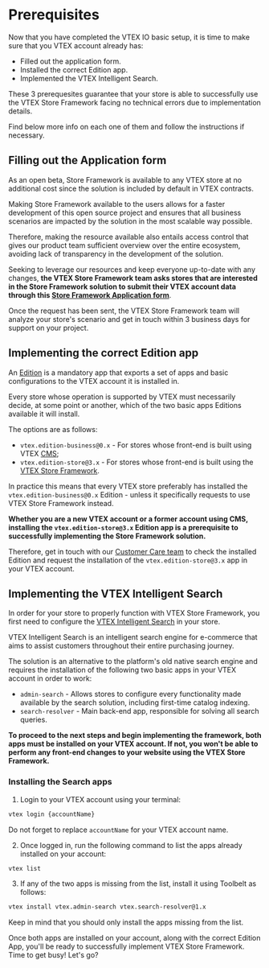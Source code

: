 # Prerequisites

Now that you have completed the VTEX IO basic setup, it is time to make sure that you VTEX account already has:

- Filled out the application form.
- Installed the correct Edition app.
- Implemented the VTEX Intelligent Search.

These 3 prerequesites guarantee that your store is able to successfully use the VTEX Store Framework facing no technical errors due to implementation details. 

Find below more info on each one of them and follow the instructions if necessary. 

## Filling out the Application form

As an open beta, Store Framework is available to any VTEX store at no additional cost since the solution is included by default in VTEX contracts.

Making Store Framework available to the users allows for a faster development of this open source project and ensures that all business scenarios are impacted by the solution in the most scalable way possible.

Therefore, making the resource available also entails access control that gives our product team sufficient overview over the entire ecosystem, avoiding lack of transparency in the development of the solution.

Seeking to leverage our resources and keep everyone up-to-date with any changes, **the VTEX Store Framework team asks stores that are interested in the Store Framework solution to submit their VTEX account data through this [Store Framework Application form](https://docs.google.com/forms/d/e/1FAIpQLSclhQed9copSm44UuMBMXxosxndtWvWrYDrrZOaO62mKP8zlg/viewform)**.

<div class="alert alert-info">
Once the request has been sent, the VTEX Store Framework team will analyze your store's scenario and get in touch within 3 business days for support on your project.
</div>

## Implementing the correct Edition app 

An [Edition](https://vtex.io/docs/concepts/edition-app/) is a mandatory app that exports a set of apps and basic configurations to the VTEX account it is installed in.

Every store whose operation is supported by VTEX must necessarily decide, at some point or another, which of the two basic apps Editions available it will install.

The options are as follows:

-   `vtex.edition-business@0.x` - For stores whose front-end is built using VTEX [CMS](https://help.vtex.com/tutorial/what-is-cms--EmO8u2WBj2W4MUQCS8262);
-   `vtex.edition-store@3.x` - For stores whose front-end is built using the [VTEX Store Framework](https://vtex.io/docs/introduction/what-is-vtex-store-framework/).

In practice this means that every VTEX store preferably has installed the  `vtex.edition-business@0.x` Edition - unless it specifically requests to use VTEX Store Framework instead. 

**Whether you are a new VTEX account or a former account using CMS, installing the `vtex.edition-store@3.x` Edition app is a prerequisite to successfully implementing the Store Framework solution.** 

Therefore, get in touch with our [Customer Care team](https://support.vtex.com/hc/pt-br/signin?return_to=https%3A%2F%2Fsupport.vtex.com%2Fhc%2Fpt-br%2Frequests) to check the installed Edition and request the installation of the `vtex.edition-store@3.x` app in your VTEX account. 

## Implementing the VTEX Intelligent Search 

In order for your store to properly function with VTEX Store Framework, you first need to configure the [VTEX Intelligent Search](https://help.vtex.com/tracks/vtex-intelligent-search--19wrbB7nEQcmwzDPl1l4Cb) in your store. 

VTEX Intelligent Search is an intelligent search engine for e-commerce that aims to assist customers throughout their entire purchasing journey. 

The solution is an alternative to the platform's old native search engine and requires the installation of the following two basic apps in your VTEX account in order to work: 

- `admin-search` - Allows stores to configure every functionality made available by the search solution, including first-time catalog indexing. 
- `search-resolver` - Main back-end app, responsible for solving all search queries.

**To proceed to the next steps and begin implementing the framework, both apps must be installed on your VTEX account. If not, you won't be able to perform any front-end changes to your website using the VTEX Store Framework.**

### Installing the Search apps

1. Login to your VTEX account using your terminal:

```sh
vtex login {accountName}
```

<div class="alert alert-info">
Do not forget to replace <code>accountName</code> for your VTEX account name. 
</div>

2. Once logged in, run the following command to list the apps already installed on your account:

```sh
vtex list
```

3. If any of the two apps is missing from the list, install it using Toolbelt as follows:

```sh
vtex install vtex.admin-search vtex.search-resolver@1.x
```

<div class="alert alert-info">
Keep in mind that you should only install the apps missing from the list. 
</div>

Once both apps are installed on your account, along with the correct Edition App, you'll be ready to successfully implement VTEX Store Framework. Time to get busy! Let's go?

